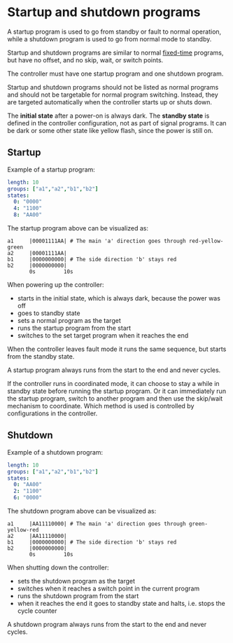 # Startup and shutdown programs
A startup program is used to go from standby or fault to normal operation, while a shutdown program is used to go from normal mode to standby.

Startup and shutdown programs are similar to normal [fixed-time](fixed_time.md) programs, but have no offset, and no skip, wait, or switch points.

The controller must have one startup program and one shutdown program.

Startup and shutdown programs should not be listed as normal programs and should not be targetable for normal program switching. Instead, they are targeted automatically when the controller starts up or shuts down.

The **initial state** after a power-on is always dark. The **standby state** is defined in the controller configuration, not as part of signal programs. It can be dark or some other state like yellow flash, since the power is still on.

## Startup
Example of a startup program:
```yaml
length: 10
groups: ["a1","a2","b1","b2"]
states:
  0: "0000"
  4: "1100"
  8: "AA00"
```

The startup program above can be visualized as:

```
a1     |00001111AA| # The main 'a' direction goes through red-yellow-green
a2     |00001111AA|
b1     |0000000000| # The side direction 'b' stays red
b2     |0000000000|
       0s         10s
```

When powering up the controller:
- starts in the initial state, which is always dark, because the power was off
- goes to standby state
- sets a normal program as the target
- runs the startup program from the start
- switches to the set target program when it reaches the end

When the controller leaves fault mode it runs the same sequence, but starts from the standby state.

A startup program always runs from the start to the end and never cycles.

If the controller runs in coordinated mode, it can choose to stay a while in standby state before running the startup program. Or it can immediately run the startup program, switch to another program and then use the skip/wait mechanism to coordinate. Which method is used is controlled by configurations in the controller.

## Shutdown
Example of a shutdown program:
```yaml
length: 10
groups: ["a1","a2","b1","b2"]
states:
  0: "AA00"
  2: "1100"
  6: "0000"
```

The shutdown program above can be visualized as:
```
a1     |AA11110000| # The main 'a' direction goes through green-yellow-red
a2     |AA11110000|
b1     |0000000000| # The side direction 'b' stays red
b2     |0000000000|
       0s         10s
```

When shutting down the controller:
- sets the shutdown program as the target
- switches when it reaches a switch point in the current program
- runs the shutdown program from the start
- when it reaches the end it goes to standby state and halts, i.e. stops the cycle counter

A shutdown program always runs from the start to the end and never cycles.
